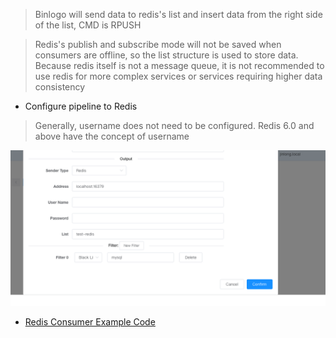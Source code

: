 >Binlogo will send data to redis's list and insert data from the right side of the list, CMD is RPUSH

>Redis's publish and subscribe mode will not be saved when consumers are offline,
> so the list structure is used to store data. 
> Because redis itself is not a message queue, it is not recommended to use redis for more complex services or services requiring higher data consistency

- Configure pipeline to Redis

> Generally, username does not need to be configured.
> Redis 6.0 and above have the concept of username
> 
![avatar](/docs/assets/pic/config_output_redis.png)

- [Redis Consumer Example Code](https://github.com/jin06/binlogo/tree/master/examples/redis/main.go)









